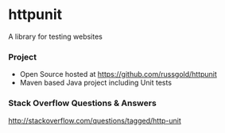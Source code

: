 httpunit
========

A library for testing websites

### Project
* Open Source hosted at https://github.com/russgold/httpunit
* Maven based Java project including Unit tests

### Stack Overflow Questions & Answers
http://stackoverflow.com/questions/tagged/http-unit
